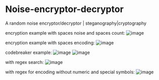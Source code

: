 # Noise-encryptor-decryptor
A random noise encryptor/decryptor | steganography|cryptography

encryption example with spaces noise and spaces count:
![image](https://user-images.githubusercontent.com/109345462/215575509-c68bff65-73ca-41ec-a90f-0ea9a6c34858.png)

encryption example with spaces encoding:
![image](https://user-images.githubusercontent.com/109345462/215575964-0de00d42-a2d2-412f-823f-0fc152715e19.png)


codebreaker example:
![image](https://user-images.githubusercontent.com/109345462/215572121-9ec6cb7a-fef5-4dd7-bcd4-e3a83bd6bf97.png)
![image](https://user-images.githubusercontent.com/109345462/215572231-4ab49f3f-54fc-4087-b8a5-41dbc9b8c78c.png)

with regex search:
![image](https://user-images.githubusercontent.com/109345462/215572391-f63b26e5-dd20-44ca-9c2f-3b1e6531fee8.png)

with regex for encoding without numeric and special symbols:
![image](https://user-images.githubusercontent.com/109345462/215714931-e16f8a2b-b196-44a9-80f5-e3de38c6f6f2.png)

